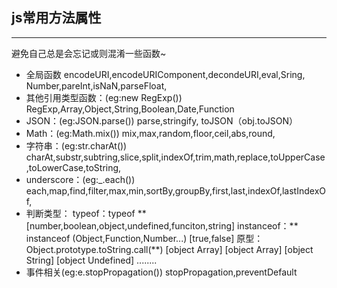 ## js常用方法属性

----------

避免自己总是会忘记或则混淆一些函数~

- 全局函数
encodeURI,encodeURIComponent,decondeURI,eval,Sring,
Number,pareInt,isNaN,parseFloat,
- 其他引用类型函数：(eg:new RegExp())
RegExp,Array,Object,String,Boolean,Date,Function
- JSON：(eg:JSON.parse())
parse,stringify, toJSON（obj.toJSON）
- Math：(eg:Math.mix())
mix,max,random,floor,ceil,abs,round,
- 字符串：(eg:str.charAt())
charAt,substr,subtring,slice,split,indexOf,trim,math,replace,toUpperCase,toLowerCase,toString,
- underscore：(eg:_.each())
each,map,find,filter,max,min,sortBy,groupBy,first,last,indexOf,lastIndexOf,
- 判断类型：
typeof：typeof **  [number,boolean,object,undefined,funciton,string]
instanceof：** instanceof (Object,Function,Number...) [true,false]
原型：Object.prototype.toString.call(**) [object Array] [object Array] [object String] [object Undefined] ........
- 事件相关(eg:e.stopPropagation())
stopPropagation,preventDefault



